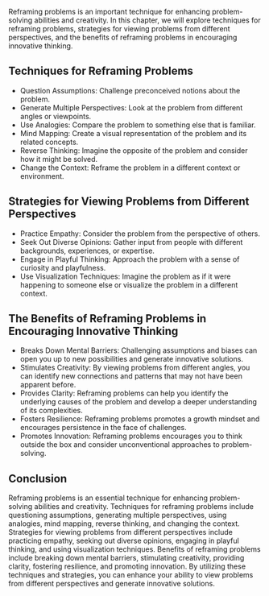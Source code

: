 
Reframing problems is an important technique for enhancing problem-solving abilities and creativity. In this chapter, we will explore techniques for reframing problems, strategies for viewing problems from different perspectives, and the benefits of reframing problems in encouraging innovative thinking.

Techniques for Reframing Problems
---------------------------------

* Question Assumptions: Challenge preconceived notions about the problem.
* Generate Multiple Perspectives: Look at the problem from different angles or viewpoints.
* Use Analogies: Compare the problem to something else that is familiar.
* Mind Mapping: Create a visual representation of the problem and its related concepts.
* Reverse Thinking: Imagine the opposite of the problem and consider how it might be solved.
* Change the Context: Reframe the problem in a different context or environment.

Strategies for Viewing Problems from Different Perspectives
-----------------------------------------------------------

* Practice Empathy: Consider the problem from the perspective of others.
* Seek Out Diverse Opinions: Gather input from people with different backgrounds, experiences, or expertise.
* Engage in Playful Thinking: Approach the problem with a sense of curiosity and playfulness.
* Use Visualization Techniques: Imagine the problem as if it were happening to someone else or visualize the problem in a different context.

The Benefits of Reframing Problems in Encouraging Innovative Thinking
---------------------------------------------------------------------

* Breaks Down Mental Barriers: Challenging assumptions and biases can open you up to new possibilities and generate innovative solutions.
* Stimulates Creativity: By viewing problems from different angles, you can identify new connections and patterns that may not have been apparent before.
* Provides Clarity: Reframing problems can help you identify the underlying causes of the problem and develop a deeper understanding of its complexities.
* Fosters Resilience: Reframing problems promotes a growth mindset and encourages persistence in the face of challenges.
* Promotes Innovation: Reframing problems encourages you to think outside the box and consider unconventional approaches to problem-solving.

Conclusion
----------

Reframing problems is an essential technique for enhancing problem-solving abilities and creativity. Techniques for reframing problems include questioning assumptions, generating multiple perspectives, using analogies, mind mapping, reverse thinking, and changing the context. Strategies for viewing problems from different perspectives include practicing empathy, seeking out diverse opinions, engaging in playful thinking, and using visualization techniques. Benefits of reframing problems include breaking down mental barriers, stimulating creativity, providing clarity, fostering resilience, and promoting innovation. By utilizing these techniques and strategies, you can enhance your ability to view problems from different perspectives and generate innovative solutions.
